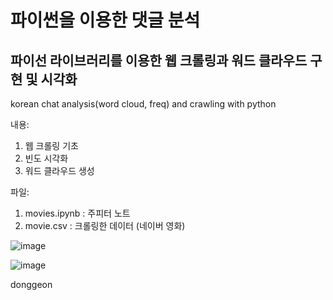 # 파이썬을 이용한 댓글 분석
## 파이선 라이브러리를 이용한 웹 크롤링과 워드 클라우드 구현 및 시각화

korean chat analysis(word cloud, freq) and crawling with python

내용: 
  1. 웹 크롤링 기초
  2. 빈도 시각화
  3. 워드 클라우드 생성

파일:
  1. movies.ipynb : 주피터 노트
  2. movie.csv : 크롤링한 데이터 (네이버 영화)


![image](https://user-images.githubusercontent.com/87890694/222934252-f17425ee-a19f-4238-a2f1-ad2968b5a946.png)

  
  
![image](https://user-images.githubusercontent.com/87890694/222934232-e77173a3-01b1-4822-a51a-afdefd6a58df.png)


donggeon
